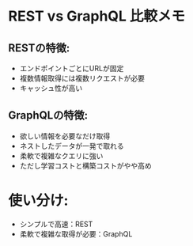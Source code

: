# REST vs GraphQL 比較メモ

## RESTの特徴:
- エンドポイントごとにURLが固定
- 複数情報取得には複数リクエストが必要
- キャッシュ性が高い

## GraphQLの特徴:
- 欲しい情報を必要なだけ取得
- ネストしたデータが一発で取れる
- 柔軟で複雑なクエリに強い
- ただし学習コストと構築コストがやや高め

# 使い分け:
- シンプルで高速：REST
- 柔軟で複雑な取得が必要：GraphQL